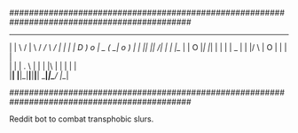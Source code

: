 #############################################################################################

 ______ ____   ____ ____   _________   ___  ______ 
|      |    \ /    |    \ / ___/    \ /   \|      |
|      |  D  )  o  |  _  (   \_|  o  )     |      |
|_|  |_|    /|     |  |  |\__  |     |  O  |_|  |_|
  |  | |    \|  _  |  |  |/  \ |  O  |     | |  |  
  |  | |  .  \  |  |  |  |\    |     |     | |  |  
  |__| |__|\_|__|__|__|__| \___|_____|\___/  |__|  
                                                   
 
#############################################################################################

Reddit bot to combat transphobic slurs.
